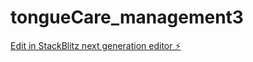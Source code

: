 # tongueCare_management3

[Edit in StackBlitz next generation editor ⚡️](https://stackblitz.com/~/github.com/NeilTheKnight/tongueCare_management3)